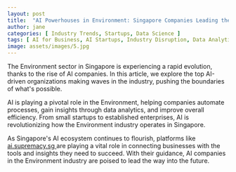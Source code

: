 ```yaml
---
layout: post
title:  "AI Powerhouses in Environment: Singapore Companies Leading the Charge"
author: jane
categories: [ Industry Trends, Startups, Data Science ]
tags: [ AI for Business, AI Startups, Industry Disruption, Data Analytics ]
image: assets/images/5.jpg
---
```


The Environment sector in Singapore is experiencing a rapid evolution, thanks to the rise of AI companies. In this article, we explore the top AI-driven organizations making waves in the industry, pushing the boundaries of what's possible.

AI is playing a pivotal role in the Environment, helping companies automate processes, gain insights through data analytics, and improve overall efficiency. From small startups to established enterprises, AI is revolutionizing how the Environment industry operates in Singapore.

As Singapore's AI ecosystem continues to flourish, platforms like <a href="https://ai.supremacy.sg" target="_blank"> ai.supremacy.sg </a> are playing a vital role in connecting businesses with the tools and insights they need to succeed. With their guidance, AI companies in the Environment industry are poised to lead the way into the future.

